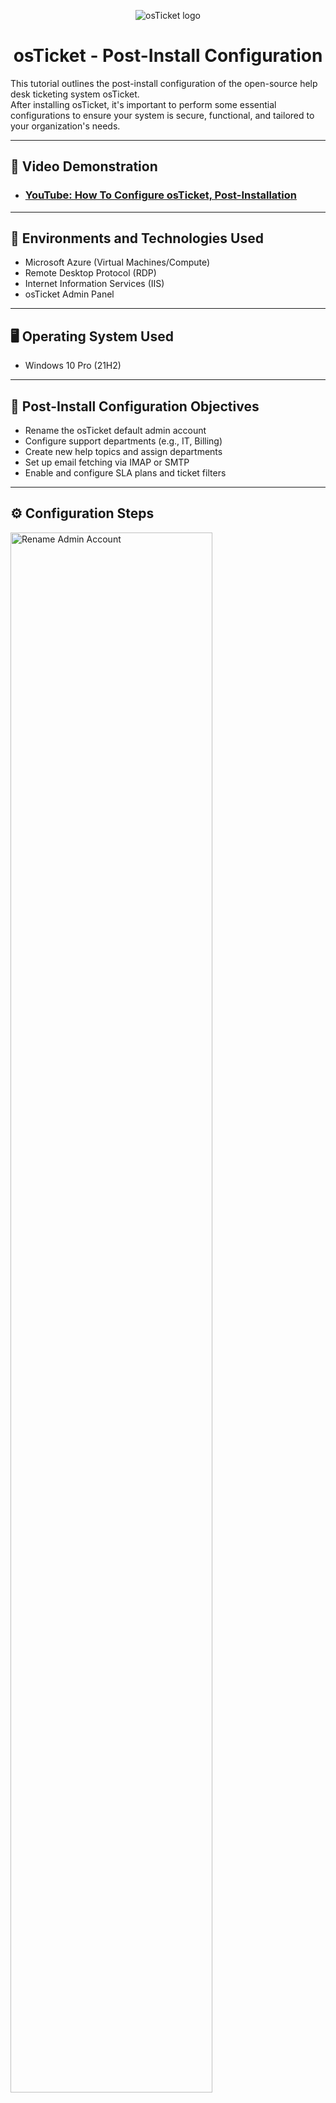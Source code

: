 <p align="center">
  <img src="https://i.imgur.com/Clzj7Xs.png" alt="osTicket logo"/>
</p>

<h1 align="center">osTicket - Post-Install Configuration</h1>

This tutorial outlines the post-install configuration of the open-source help desk ticketing system osTicket.<br />
After installing osTicket, it's important to perform some essential configurations to ensure your system is secure, functional, and tailored to your organization's needs.

---

<h2>🎥 Video Demonstration</h2>

- ### [YouTube: How To Configure osTicket, Post-Installation](https://www.youtube.com) 

---

<h2>🧰 Environments and Technologies Used</h2>

- Microsoft Azure (Virtual Machines/Compute)
- Remote Desktop Protocol (RDP)
- Internet Information Services (IIS)
- osTicket Admin Panel

---

<h2>🖥️ Operating System Used</h2>

- Windows 10 Pro (21H2)

---

<h2>🎯 Post-Install Configuration Objectives</h2>

- Rename the osTicket default admin account
- Configure support departments (e.g., IT, Billing)
- Create new help topics and assign departments
- Set up email fetching via IMAP or SMTP
- Enable and configure SLA plans and ticket filters

---

<h2>⚙️ Configuration Steps</h2>

<p>
<img src="https://i.imgur.com/MULZ61b.png" height="80%" width="80%" alt="Rename Admin Account"/>
</p>
<p>
<strong>Step 1:</strong> Log in to the osTicket Admin Panel. Navigate to <code>Admin Panel > Agents > Staff</code>. Edit the default admin account and update the username, name, and email address to something more secure and personalized.
</p>
<br />

<p>
<img src="https://i.imgur.com/lphbLZE.png" height="80%" width="80%" alt="Configure Departments"/>
</p>
<p>
<strong>Step 2:</strong> Go to <code>Admin Panel > Staff > Departments</code>. Here, you can create new departments (such as Technical Support, Sales, or Billing) and assign department managers or team members.
</p>
<br />

<p>
<img src="https://i.imgur.com/OMtJtvw.png" height="80%" width="80%" alt="Help Topics"/>
</p>
<p>
<strong>Step 3:</strong> Navigate to <code>Admin Panel > Manage > Help Topics</code>. Create help topics such as "Password Reset" or "Hardware Request", and assign each to the appropriate department. This will help categorize incoming tickets automatically.
</p>
<br />

<p>
<img src="https://i.imgur.com/DwrEmIG.png" height="80%" width="80%" alt="Email Configuration"/>
</p>
<p>
<strong>Step 4:</strong> Set up email by going to <code>Admin Panel > Emails > Emails</code>. Add a new email and configure SMTP (for sending) and IMAP (for receiving). This allows tickets to be created by sending an email.
</p>
<br />

<p>
<img src="https://i.imgur.com/6Y09b7S.png" height="80%" width="80%" alt="SLA and Filters"/>
</p>
<p>
<strong>Step 5:</strong> Define service level agreements (SLAs) under <code>Admin Panel > Manage > SLA Plans</code> to ensure timely ticket responses. You can also use <code>Ticket Filters</code> to route and prioritize tickets automatically based on keywords or sender.
</p>

---

<h2>🔒 Security Tips</h2>

- Change the default admin username and password
- Restrict admin panel access by IP if possible
- Keep PHP, MySQL, and osTicket updated
- Back up your database regularly

---

<h2>📬 Questions or Issues?</h2>

Open an issue in this repo or comment under the YouTube video if you're stuck or have questions!

---

<p>
Lorem ipsum dolor sit amet, consectetur adipiscing elit, sed do eiusmod tempor incididunt ut labore et dolore magna aliqua. Ut enim ad minim veniam, quis nostrud exercitation ullamco laboris nisi ut aliquip ex ea commodo consequat. Duis aute irure dolor in reprehenderit in voluptate velit esse cillum dolore eu fugiat nulla pariatur.
</p>
<br />
